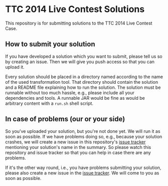 TTC 2014 Live Contest Solutions
===============================

This repository is for submitting solutions to the TTC 2014 Live Contest Case.

How to submit your solution
---------------------------

If you have developed a solution which you want to submit, please tell us so by
creating an issue.  Then we will give you push access so that you can upload
it.

Every solution should be placed in a directory named according to the name of
the used transformation tool.  That directory should contain the solution and a
README file explaining how to run the solution.  The solution must be runnable
without too much hassle, e.g., please include all your dependencies and tools.
A runnable JAR would be fine as would be arbitrary content with a `run.sh`
shell script.

In case of problems (our or your side)
--------------------------------------

So you've uploaded your solution, but you're not done yet.  We will run it as
soon as possible.  If we have problems doing so, e.g., because your solution
crashes, we will create a new issue in this repository's
[issue tracker](https://github.com/TransformationToolContest/ttc14-live-contest-solutions/issues)
mentioning your solution's name in the summary.  So please watch this
repository and issue tracker so that you can help in case there are any
problems.

If it's the other way round, i.e., you have problems submitting your solution,
please also create a new issue in the
[issue tracker](https://github.com/TransformationToolContest/ttc14-live-contest-solutions/issues).
We will come to you as soon as possible.
